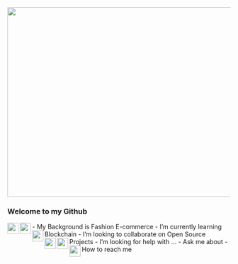 <img align="center" width="840" height="427" src="https://hips.hearstapps.com/hmg-prod.s3.amazonaws.com/images/nyfw-fw20sketches-1580848630.jpg?crop=1.00xw:1.00xh;0,0&resize=980:*">
<!--<img align="right" width="540" height="427" src="https://us.123rf.com/450wm/kamenuka/kamenuka1903/kamenuka190300001/120630461-set-of-watercolor-dresses-on-hangers-fashion-illustration.jpg">-->

### Welcome to my Github

<!--**NekaB/NekaB** is a ✨ _special_ ✨ repository because its `README.md` (this file) appears on your GitHub profile.-->


-<img align="left" width="25" height="25" src="https://emoji.gg/assets/emoji/9037-arrow-pink.gif"> My Background is Fashion E-commerce
-<img align="left" width="25" height="25" src="https://emoji.gg/assets/emoji/9037-arrow-pink.gif"> I’m currently learning Blockchain 
-<img align="left" width="25" height="25" src="https://emoji.gg/assets/emoji/9037-arrow-pink.gif"> I’m looking to collaborate on Open Source Projects
-<img align="left" width="25" height="25" src="https://emoji.gg/assets/emoji/9037-arrow-pink.gif"> I’m looking for help with ...
-<img align="left" width="25" height="25" src="https://emoji.gg/assets/emoji/9037-arrow-pink.gif"> Ask me about 
-<img align="left" width="25" height="25" src="https://emoji.gg/assets/emoji/9037-arrow-pink.gif"> How to reach me 
